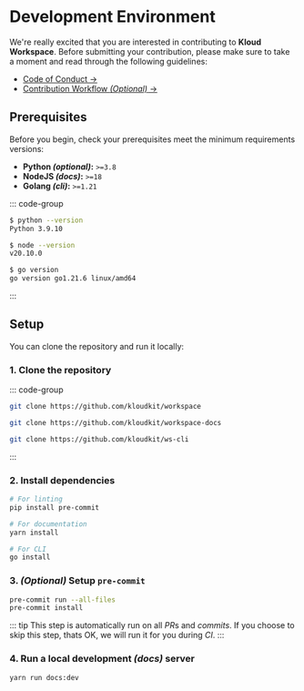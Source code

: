 # Development Environment

We're really excited that you are interested in contributing to **Kloud Workspace**.
Before submitting your contribution, please make sure to take a moment and read through
the following guidelines:

- [Code of Conduct →](https://github.com/kloudkit/workspace?tab=coc-ov-file#readme)
- [Contribution Workflow *(Optional)* →](/contribute/contribution-workflow)

## Prerequisites

Before you begin, check your prerequisites meet the minimum requirements versions:

- **Python *(optional)*:** `>=3.8`
- **NodeJS *(docs)*:** `>=18`
- **Golang *(cli)*:** `>=1.21`

::: code-group

```sh [Python]
$ python --version
Python 3.9.10
```

```sh [NodeJS]
$ node --version
v20.10.0
```

```sh [Golang]
$ go version
go version go1.21.6 linux/amd64
```

:::

## Setup

You can clone the repository and run it locally:

### 1. Clone the repository

::: code-group

```sh [Workspace]
git clone https://github.com/kloudkit/workspace
```

```sh [Documentation]
git clone https://github.com/kloudkit/workspace-docs
```

```sh [CLI]
git clone https://github.com/kloudkit/ws-cli
```

:::

### 2. Install dependencies

```sh
# For linting
pip install pre-commit

# For documentation
yarn install

# For CLI
go install
```

### 3. *(Optional)* Setup `pre-commit`

```sh
pre-commit run --all-files
pre-commit install
```

::: tip
This step is automatically run on all *PR*s and *commits*.
If you choose to skip this step, thats OK, we will run it for you during *CI*.
:::

### 4. Run a local development *(docs)* server

```sh
yarn run docs:dev
```
